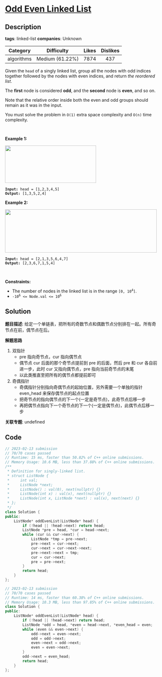 # [Odd Even Linked List](https://leetcode.com/problems/odd-even-linked-list/description/)

## Description

**tags**: linked-list
**companies**: Unknown

|  Category  |   Difficulty    | Likes | Dislikes |
| :--------: | :-------------: | :---: | :------: |
| algorithms | Medium (61.22%) | 7874  |   437    |

<p>Given the <code>head</code> of a singly linked list, group all the nodes with odd indices together followed by the nodes with even indices, and return <em>the reordered list</em>.</p>

<p>The <strong>first</strong> node is considered <strong>odd</strong>, and the <strong>second</strong> node is <strong>even</strong>, and so on.</p>

<p>Note that the relative order inside both the even and odd groups should remain as it was in the input.</p>

<p>You must solve the problem&nbsp;in <code>O(1)</code>&nbsp;extra space complexity and <code>O(n)</code> time complexity.</p>

<p>&nbsp;</p>
<p><strong class="example">Example 1:</strong></p>
<img alt="" src="https://assets.leetcode.com/uploads/2021/03/10/oddeven-linked-list.jpg" style="width: 300px; height: 123px;" />
<pre><code><strong>Input:</strong> head = [1,2,3,4,5]
<strong>Output:</strong> [1,3,5,2,4]</code></pre>

<p><strong class="example">Example 2:</strong></p>
<img alt="" src="https://assets.leetcode.com/uploads/2021/03/10/oddeven2-linked-list.jpg" style="width: 500px; height: 142px;" />
<pre><code><strong>Input:</strong> head = [2,1,3,5,6,4,7]
<strong>Output:</strong> [2,3,6,7,1,5,4]</code></pre>

<p>&nbsp;</p>
<p><strong>Constraints:</strong></p>

<ul>
  <li>The number of nodes in the linked list is in the range <code>[0, 10<sup>4</sup>]</code>.</li>
  <li><code>-10<sup>6</sup> &lt;= Node.val &lt;= 10<sup>6</sup></code></li>
</ul>



## Solution

**题目描述**: 给定一个单链表，把所有的奇数节点和偶数节点分别排在一起。所有奇节点在前，偶节点在后。

**解题思路**

1. 双指针
   - pre 指向奇节点，cur 指向偶节点
   - 偶节点 cur 后面的那个奇节点提前到 pre 的后面，然后 pre 和 cur 各自前进一步，此时 cur 又指向偶节点，pre 指向当前奇节点的末尾
   - 以此类推直至把所有的偶节点都提前即可
2. 奇偶指针
   - 奇偶指针分别指向奇偶节点的起始位置，另外需要一个单独的指针 even_head 来保存偶节点的起点位置
   - 把奇节点的指向偶节点的下一个(一定是奇节点)，此奇节点后移一步
   - 再把偶节点指向下一个奇节点的下一个(一定是偶节点)，此偶节点后移一步

**关联专题**: undefined

## Code

```cpp
// 2023-02-13 submission
// 70/70 cases passed
// Runtime: 15 ms, faster than 50.82% of C++ online submissions.
// Memory Usage: 10.6 MB, less than 37.88% of C++ online submissions.
/**
 * Definition for singly-linked list.
 * struct ListNode {
 *     int val;
 *     ListNode *next;
 *     ListNode() : val(0), next(nullptr) {}
 *     ListNode(int x) : val(x), next(nullptr) {}
 *     ListNode(int x, ListNode *next) : val(x), next(next) {}
 * };
 */
class Solution {
public:
    ListNode* oddEvenList(ListNode* head) {
        if (!head || !head->next) return head;
        ListNode *pre = head, *cur = head->next;
        while (cur && cur->next) {
            ListNode *tmp = pre->next;
            pre->next = cur->next;
            cur->next = cur->next->next;
            pre->next->next = tmp;
            cur = cur->next;
            pre = pre->next;
        }
        return head;
    }
};
```

```cpp
// 2023-02-13 submission
// 70/70 cases passed
// Runtime: 14 ms, faster than 60.38% of C++ online submissions.
// Memory Usage: 10.3 MB, less than 97.85% of C++ online submissions.
class Solution {
public:
    ListNode* oddEvenList(ListNode* head) {
        if (!head || !head->next) return head;
        ListNode *odd = head, *even = head->next, *even_head = even;
        while (even && even->next) {
            odd->next = even->next;
            odd = odd->next;
            even->next = odd->next;
            even = even->next;
        }
        odd->next = even_head;
        return head;
    }
};
```
